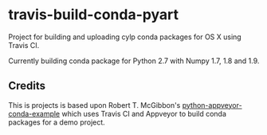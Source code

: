 travis-build-conda-pyart
========================

Project for building and uploading cylp conda packages for OS X using
Travis CI.

Currently building conda package for Python 2.7 with Numpy 1.7, 1.8 and 1.9.

Credits
-------
This is projects is based upon Robert T. McGibbon's 
[python-appveyor-conda-example](https://github.com/rmcgibbo/python-appveyor-conda-example)
which uses Travis CI and Appveyor to build conda packages for a demo project.
